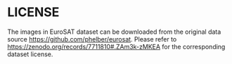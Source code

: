# LICENSE

The images in EuroSAT dataset can be downloaded from the original data source https://github.com/phelber/eurosat.
Please refer to https://zenodo.org/records/7711810#.ZAm3k-zMKEA for the corresponding dataset license.